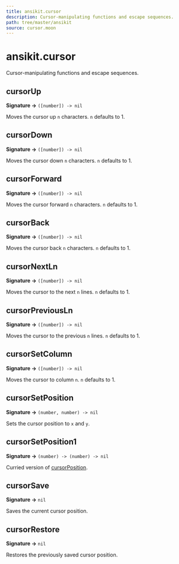 ```yaml
---
title: ansikit.cursor
description: Cursor-manipulating functions and escape sequences.
path: tree/master/ansikit
source: cursor.moon
---
```


# ansikit.cursor

Cursor-manipulating functions and escape sequences.

## cursorUp

**Signature →** `([number]) -> nil`<br>

Moves the cursor up `n` characters. `n` defaults to 1.

## cursorDown

**Signature →** `([number]) -> nil`<br>

Moves the cursor down `n` characters. `n` defaults to 1.

## cursorForward

**Signature →** `([number]) -> nil`<br>

Moves the cursor forward `n` characters. `n` defaults to 1.

## cursorBack

**Signature →** `([number]) -> nil`<br>

Moves the cursor back `n` characters. `n` defaults to 1.

## cursorNextLn

**Signature →** `([number]) -> nil`<br>

Moves the cursor to the next `n` lines. `n` defaults to 1.

## cursorPreviousLn

**Signature →** `([number]) -> nil`<br>

Moves the cursor to the previous `n` lines. `n` defaults to 1.

## cursorSetColumn

**Signature →** `([number]) -> nil`<br>

Moves the cursor to column `n`. `n` defaults to 1.

## cursorSetPosition

**Signature →** `(number, number) -> nil`<br>

Sets the cursor position to `x` and `y`.

## cursorSetPosition1

**Signature →** `(number) -> (number) -> nil`<br>

Curried version of [cursorPosition](#cursorPosition).

## cursorSave

**Signature →** `nil`<br>

Saves the current cursor position.

## cursorRestore

**Signature →** `nil`<br>

Restores the previously saved cursor position.